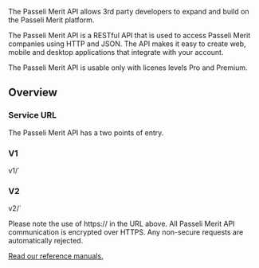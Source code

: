 

The Passeli Merit API allows 3rd party developers to expand and build on the Passeli Merit platform.

The Passeli Merit API is a RESTful API that is used to access Passeli Merit companies using HTTP and JSON. The API makes it easy to create web, mobile and desktop applications that integrate with your account.

The Passeli Merit API is usable only with licenes levels Pro and Premium.
## Overview
### Service URL

The Passeli Merit API has a two points of entry.
### V1

<!--@include: @/dist/md/api_url.md-->v1/`
### V2

<!--@include: @/dist/md/api_url.md-->v2/`

Please note the use of https:// in the URL above. All Passeli Merit API communication is encrypted over HTTPS. Any non-secure requests are automatically rejected.

[Read our reference manuals.](/parts/introduction/)
